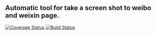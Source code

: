 Automatic tool for take a screen shot to weibo and weixin page.
---------------------------------------------------------------

[![Coverage Status](https://coveralls.io/repos/DistPub/weibo_weixin_screen_shot/badge.svg?branch=master)](https://coveralls.io/r/DistPub/weibo_weixin_screen_shot?branch=master)
[![Build Status](https://travis-ci.org/DistPub/weibo_weixin_screen_shot.svg?branch=master)](https://travis-ci.org/DistPub/weibo_weixin_screen_shot)
